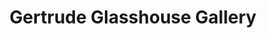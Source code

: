 ---
title: "Gertrude Glasshouse Gallery"
url: /collingwood/gertrude-glasshouse-gallery/
shop: Kunst
---